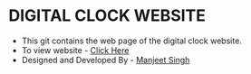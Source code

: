 # DIGITAL CLOCK WEBSITE

- This git contains the web page of the digital clock website.
- To view website - [Click Here](https://manjeetsingh-02.github.io/digital-clock/)
- Designed and Developed By - [Manjeet Singh](https://manjeetsingh-02.github.io/portfolio/)